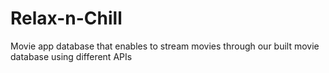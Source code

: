 # Relax-n-Chill
Movie app database that enables to stream movies through our built movie database using different APIs
